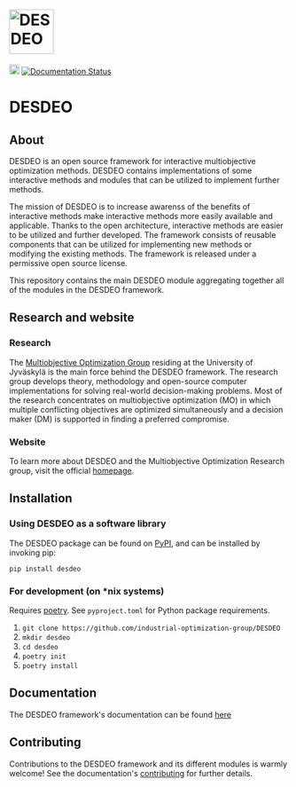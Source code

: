 # <img alt="DESDEO" src="https://github.com/industrial-optimization-group/DESDEO/blob/migrate-to-new/assets/desdeo_logo.png" height="80">

<a href="https://badge.fury.io/py/desdeo"><img src="https://badge.fury.io/py/desdeo.svg" alt="Available on PyPI" height="18"></a>
<a href="https://desdeo.readthedocs.io/en/latest/?badge=latest"><img alt="Documentation Status" src="https://readthedocs.org/projects/desdeo/badge/?version=latest"></a>

# DESDEO

## About

DESDEO is an open source framework for interactive multiobjective
optimization methods. DESDEO contains implementations of some interactive
methods and modules that can be utilized to implement further methods.

The mission of DESDEO is to increase awarenss of the benefits of interactive
methods make interactive methods more easily available and applicable. Thanks
to the open architecture, interactive methods are easier to be utilized and
further developed. The framework consists of reusable components that can be
utilized for implementing new methods or modifying the existing methods. The
framework is released under a permissive open source license.

This repository contains the main DESDEO module aggregating together all of
the modules in the DESDEO framework.

## Research and website

### Research

The [Multiobjective Optimization Group](http://www.mit.jyu.fi/optgroup/)
residing at the University of Jyväskylä is the main force behind the DESDEO
framework. The research group develops theory, methodology and open-source
computer implementations for solving real-world decision-making problems.
Most of the research concentrates on multiobjective optimization (MO) in
which multiple conflicting objectives are optimized simultaneously and a
decision maker (DM) is supported in finding a preferred compromise.

### Website

To learn more about DESDEO and the Multiobjective Optimization Research
group, visit the official [homepage](https://desdeo.it.jyu.fi).

## Installation

### Using DESDEO as a software library

The DESDEO package can be found on [PyPI](https://pypi.org/project/desdeo/), and can be installed by invoking pip:

`pip install desdeo`

### For development (on \*nix systems)

Requires [poetry](https://python-poetry.org/). See `pyproject.toml` for Python package requirements.

1. `git clone https://github.com/industrial-optimization-group/DESDEO`
2. `mkdir desdeo`
3. `cd desdeo`
4. `poetry init`
5. `poetry install`

## Documentation

The DESDEO framework's documentation can be found [here](https://desdeo.readthedocs.io/en/latest/)

## Contributing

Contributions to the DESDEO framework and its different modules is warmly welcome! See the documentation's [contributing](https://desdeo.readthedocs.io/en/latest/contributing.html) for further details.
